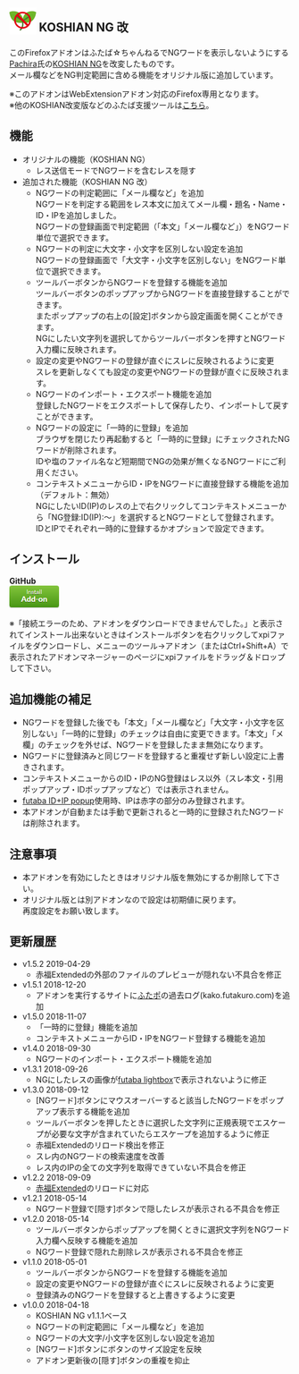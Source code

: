 ## <sub><img src="koshian_ng/icons/icon-48.png"></sub> KOSHIAN NG 改
このFirefoxアドオンはふたば☆ちゃんねるでNGワードを表示しないようにする[Pachira](https://addons.mozilla.org/ja/firefox/user/anonymous-a0bba9187b568f98732d22d51c5955a6/)氏の[KOSHIAN NG](https://addons.mozilla.org/ja/firefox/addon/koshian-ng/)を改変したものです。  
メール欄などをNG判定範囲に含める機能をオリジナル版に追加しています。  

※このアドオンはWebExtensionアドオン対応のFirefox専用となります。  
※他のKOSHIAN改変版などのふたば支援ツールは[こちら](https://github.com/akoya-tomo/futaba_auto_reloader_K/wiki/)。  

## 機能
* オリジナルの機能（KOSHIAN NG）
  - レス送信モードでNGワードを含むレスを隠す
* 追加された機能（KOSHIAN NG 改）
  - NGワードの判定範囲に「メール欄など」を追加  
    NGワードを判定する範囲をレス本文に加えてメール欄・題名・Name・ID・IPを追加しました。  
    NGワードの登録画面で判定範囲（「本文」「メール欄など」）をNGワード単位で選択できます。  
  - NGワードの判定に大文字・小文字を区別しない設定を追加  
    NGワードの登録画面で「大文字・小文字を区別しない」をNGワード単位で選択できます。  
  - ツールバーボタンからNGワードを登録する機能を追加  
    ツールバーボタンのポップアップからNGワードを直接登録することができます。  
    またポップアップの右上の[設定]ボタンから設定画面を開くことができます。  
    NGにしたい文字列を選択してからツールバーボタンを押すとNGワード入力欄に反映されます。  
  - 設定の変更やNGワードの登録が直ぐにスレに反映されるように変更  
    スレを更新しなくても設定の変更やNGワードの登録が直ぐに反映されます。  
  - NGワードのインポート・エクスポート機能を追加  
    登録したNGワードをエクスポートして保存したり、インポートして戻すことができます。  
  - NGワードの設定に「一時的に登録」を追加  
    ブラウザを閉じたり再起動すると「一時的に登録」にチェックされたNGワードが削除されます。  
    IDや塩のファイル名など短期間でNGの効果が無くなるNGワードにご利用ください。  
  - コンテキストメニューからID・IPをNGワードに直接登録する機能を追加（デフォルト：無効）  
    NGにしたいID(IP)のレスの上で右クリックしてコンテキストメニューから「NG登録:ID(IP):～」を選択するとNGワードとして登録されます。  
    IDとIPでそれぞれ一時的に登録するかオプションで設定できます。  

## インストール
**GitHub**  
[![インストールボタン](images/install_button.png "クリックでアドオンをインストール")](https://github.com/akoya-tomo/koshian_ng_kai/releases/download/v1.5.2/koshian_ng_kai-1.5.2-fx.xpi)

※「接続エラーのため、アドオンをダウンロードできませんでした。」と表示されてインストール出来ないときはインストールボタンを右クリックしてxpiファイルをダウンロードし、メニューのツール→アドオン（またはCtrl+Shift+A）で表示されたアドオンマネージャーのページにxpiファイルをドラッグ＆ドロップして下さい。  

## 追加機能の補足
* NGワードを登録した後でも「本文」「メール欄など」「大文字・小文字を区別しない」「一時的に登録」のチェックは自由に変更できます。「本文」「メ欄」のチェックを外せば、NGワードを登録したまま無効になります。  
* NGワードに登録済みと同じワードを登録すると重複せず新しい設定に上書きされます。  
* コンテキストメニューからのID・IPのNG登録はレス以外（スレ本文・引用ポップアップ・IDポップアップなど）では表示されません。  
* [futaba ID+IP popup](https://greasyfork.org/ja/scripts/8189-futaba-id-ip-popup/)使用時、IPは赤字の部分のみ登録されます。  
* 本アドオンが自動または手動で更新されると一時的に登録されたNGワードは削除されます。  

## 注意事項
* 本アドオンを有効にしたときはオリジナル版を無効にするか削除して下さい。  
* オリジナル版とは別アドオンなので設定は初期値に戻ります。  
  再度設定をお願い致します。  

## 更新履歴
* v1.5.2 2019-04-29
  - 赤福Extendedの外部のファイルのプレビューが隠れない不具合を修正  
* v1.5.1 2018-12-20
  - アドオンを実行するサイトに[ふたポ](http://futapo.futakuro.com/)の過去ログ\(kako.futakuro.com\)を追加  
* v1.5.0 2018-11-07
  - 「一時的に登録」機能を追加
  - コンテキストメニューからID・IPをNGワード登録する機能を追加
* v1.4.0 2018-09-30
  - NGワードのインポート・エクスポート機能を追加
* v1.3.1 2018-09-26
  - NGにしたレスの画像が[futaba lightbox](https://github.com/himuro-majika/futaba_lightbox/)で表示されないように修正
* v1.3.0 2018-09-12
  - \[NGワード\]ボタンにマウスオーバーすると該当したNGワードをポップアップ表示する機能を追加
  - ツールバーボタンを押したときに選択した文字列に正規表現でエスケープが必要な文字が含まれていたらエスケープを追加するように修正
  - 赤福Extendedのリロード検出を修正
  - スレ内のNGワードの検索速度を改善
  - レス内のIPの全ての文字列を取得できていない不具合を修正
* v1.2.2 2018-09-09
  - [赤福Extended](https://toshiakisp.github.io/akahuku-firefox-sp/)のリロードに対応
* v1.2.1 2018-05-14
  - NGワード登録で[隠す]ボタンで隠したレスが表示される不具合を修正
* v1.2.0 2018-05-14
  - ツールバーボタンからポップアップを開くときに選択文字列をNGワード入力欄へ反映する機能を追加
  - NGワード登録で隠れた削除レスが表示される不具合を修正
* v1.1.0 2018-05-01
  - ツールバーボタンからNGワードを登録する機能を追加
  - 設定の変更やNGワードの登録が直ぐにスレに反映されるように変更
  - 登録済みのNGワードを登録すると上書きするように変更
* v1.0.0 2018-04-18
  - KOSHIAN NG v1.1.1ベース
  - NGワードの判定範囲に「メール欄など」を追加
  - NGワードの大文字/小文字を区別しない設定を追加
  - [NGワード]ボタンにボタンのサイズ設定を反映
  - アドオン更新後の[隠す]ボタンの重複を抑止
